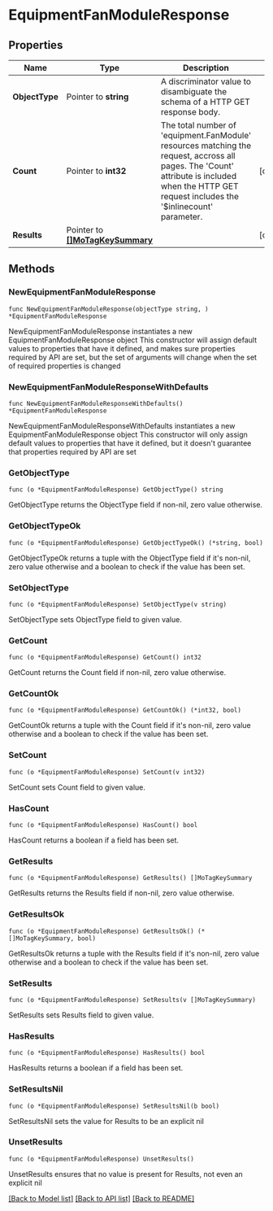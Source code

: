 # EquipmentFanModuleResponse

## Properties

Name | Type | Description | Notes
------------ | ------------- | ------------- | -------------
**ObjectType** | Pointer to **string** | A discriminator value to disambiguate the schema of a HTTP GET response body. | 
**Count** | Pointer to **int32** | The total number of &#39;equipment.FanModule&#39; resources matching the request, accross all pages. The &#39;Count&#39; attribute is included when the HTTP GET request includes the &#39;$inlinecount&#39; parameter. | [optional] 
**Results** | Pointer to [**[]MoTagKeySummary**](MoTagKeySummary.md) |  | [optional] 

## Methods

### NewEquipmentFanModuleResponse

`func NewEquipmentFanModuleResponse(objectType string, ) *EquipmentFanModuleResponse`

NewEquipmentFanModuleResponse instantiates a new EquipmentFanModuleResponse object
This constructor will assign default values to properties that have it defined,
and makes sure properties required by API are set, but the set of arguments
will change when the set of required properties is changed

### NewEquipmentFanModuleResponseWithDefaults

`func NewEquipmentFanModuleResponseWithDefaults() *EquipmentFanModuleResponse`

NewEquipmentFanModuleResponseWithDefaults instantiates a new EquipmentFanModuleResponse object
This constructor will only assign default values to properties that have it defined,
but it doesn't guarantee that properties required by API are set

### GetObjectType

`func (o *EquipmentFanModuleResponse) GetObjectType() string`

GetObjectType returns the ObjectType field if non-nil, zero value otherwise.

### GetObjectTypeOk

`func (o *EquipmentFanModuleResponse) GetObjectTypeOk() (*string, bool)`

GetObjectTypeOk returns a tuple with the ObjectType field if it's non-nil, zero value otherwise
and a boolean to check if the value has been set.

### SetObjectType

`func (o *EquipmentFanModuleResponse) SetObjectType(v string)`

SetObjectType sets ObjectType field to given value.


### GetCount

`func (o *EquipmentFanModuleResponse) GetCount() int32`

GetCount returns the Count field if non-nil, zero value otherwise.

### GetCountOk

`func (o *EquipmentFanModuleResponse) GetCountOk() (*int32, bool)`

GetCountOk returns a tuple with the Count field if it's non-nil, zero value otherwise
and a boolean to check if the value has been set.

### SetCount

`func (o *EquipmentFanModuleResponse) SetCount(v int32)`

SetCount sets Count field to given value.

### HasCount

`func (o *EquipmentFanModuleResponse) HasCount() bool`

HasCount returns a boolean if a field has been set.

### GetResults

`func (o *EquipmentFanModuleResponse) GetResults() []MoTagKeySummary`

GetResults returns the Results field if non-nil, zero value otherwise.

### GetResultsOk

`func (o *EquipmentFanModuleResponse) GetResultsOk() (*[]MoTagKeySummary, bool)`

GetResultsOk returns a tuple with the Results field if it's non-nil, zero value otherwise
and a boolean to check if the value has been set.

### SetResults

`func (o *EquipmentFanModuleResponse) SetResults(v []MoTagKeySummary)`

SetResults sets Results field to given value.

### HasResults

`func (o *EquipmentFanModuleResponse) HasResults() bool`

HasResults returns a boolean if a field has been set.

### SetResultsNil

`func (o *EquipmentFanModuleResponse) SetResultsNil(b bool)`

 SetResultsNil sets the value for Results to be an explicit nil

### UnsetResults
`func (o *EquipmentFanModuleResponse) UnsetResults()`

UnsetResults ensures that no value is present for Results, not even an explicit nil

[[Back to Model list]](../README.md#documentation-for-models) [[Back to API list]](../README.md#documentation-for-api-endpoints) [[Back to README]](../README.md)


